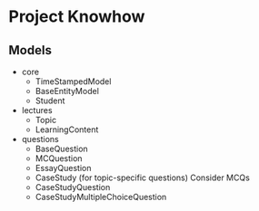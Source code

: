 Project Knowhow
==============

Models
-----

* core
	* TimeStampedModel
	* BaseEntityModel
	* Student
* lectures
	* Topic
	* LearningContent
* questions
	* BaseQuestion
	* MCQuestion
	* EssayQuestion
	* CaseStudy (for topic-specific questions) Consider MCQs
	* CaseStudyQuestion
	* CaseStudyMultipleChoiceQuestion
